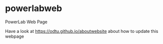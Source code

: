 # powerlabweb
PowerLab Web Page

Have a look at https://odtu.github.io/aboutwebsite about how to update this webpage
